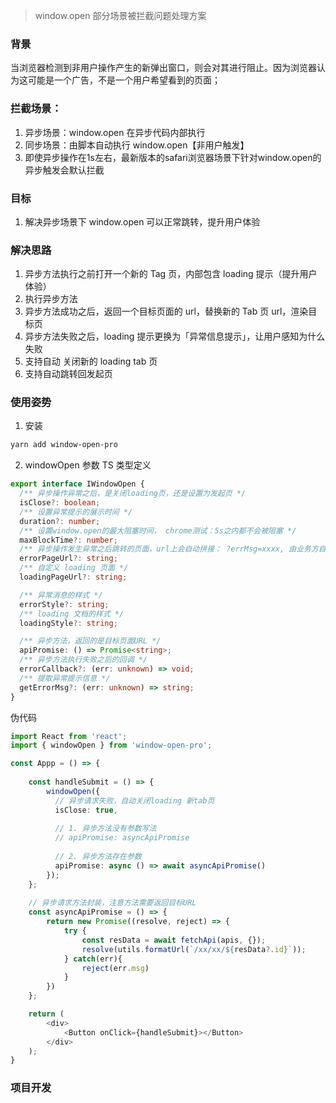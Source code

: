 >  window.open 部分场景被拦截问题处理方案

### 背景

当浏览器检测到非用户操作产生的新弹出窗口，则会对其进行阻止。因为浏览器认为这可能是一个广告，不是一个用户希望看到的页面；

### 拦截场景：

1. 异步场景：window.open 在异步代码内部执行
2. 同步场景：由脚本自动执行 window.open【非用户触发】
3. 即使异步操作在1s左右，最新版本的safari浏览器场景下针对window.open的异步触发会默认拦截

### 目标

1. 解决异步场景下 window.open 可以正常跳转，提升用户体验

### 解决思路

1. 异步方法执行之前打开一个新的 Tag 页，内部包含 loading 提示（提升用户体验）
2. 执行异步方法
3. 异步方法成功之后，返回一个目标页面的 url，替换新的 Tab 页 url，渲染目标页
4. 异步方法失败之后，loading 提示更换为「异常信息提示」，让用户感知为什么失败
5. 支持自动 关闭新的 loading tab 页
6. 支持自动跳转回发起页

### 使用姿势

1. 安装

```bash
yarn add window-open-pro
```

2. windowOpen 参数 TS 类型定义

```ts
export interface IWindowOpen {
  /** 异步操作异常之后，是关闭loading页，还是设置为发起页 */
  isClose?: boolean;
  /** 设置异常提示的展示时间 */
  duration?: number;
  /** 设置window.open的最大阻塞时间， chrome测试：5s之内都不会被阻塞 */
  maxBlockTime?: number;
  /** 异步操作发生异常之后跳转的页面，url上会自动拼接： ?errMsg=xxxx, 由业务方自定处理 */
  errorPageUrl?: string;
  /** 自定义 loading 页面 */
  loadingPageUrl?: string;

  /** 异常消息的样式 */
  errorStyle?: string;
  /** loading 文档的样式 */
  loadingStyle?: string;

  /** 异步方法，返回的是目标页面URL */
  apiPromise: () => Promise<string>;
  /** 异步方法执行失败之后的回调 */
  errorCallback?: (err: unknown) => void;
  /** 提取异常提示信息 */
  getErrorMsg?: (err: unknown) => string;
}
```

伪代码

```ts
import React from 'react';
import { windowOpen } from 'window-open-pro';

const Appp = () => {
   
    const handleSubmit = () => {
        windowOpen({
          // 异步请求失败，自动关闭loading 新tab页
          isClose: true,
          
          // 1. 异步方法没有参数写法
          // apiPromise: asyncApiPromise
          
          // 2. 异步方法存在参数
          apiPromise: async () => await asyncApiPromise()
        });
    };
    
    // 异步请求方法封装，注意方法需要返回目标URL
    const asyncApiPromise = () => {
        return new Promise((resolve, reject) => {
            try {
                const resData = await fetchApi(apis, {});
                resolve(utils.formatUrl(`/xx/xx/${resData?.id}`));      
            } catch(err){
                reject(err.msg)
            }
        })
    };

    return (
        <div>
            <Button onClick={handleSubmit}></Button>
        </div>
    );
}
```

### 项目开发

```

```

